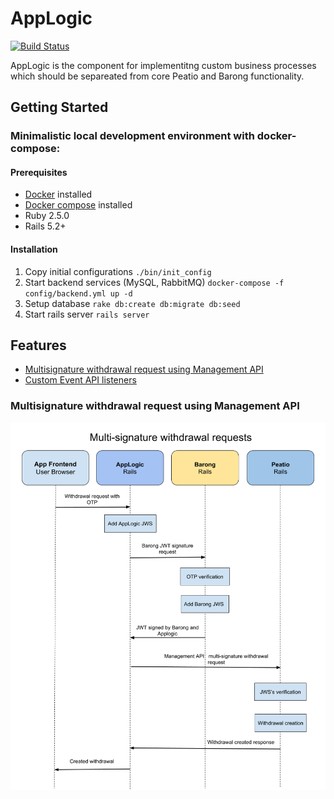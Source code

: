 # AppLogic
[![Build Status](https://travis-ci.org/rubykube/applogic.svg?branch=master)](https://travis-ci.org/rubykube/applogic)

AppLogic is the component for implementitng custom business processes which should be separeated from core Peatio and Barong functionality.

## Getting Started

### Minimalistic local development environment with docker-compose:

#### Prerequisites
* [Docker](https://docs.docker.com/install/) installed
* [Docker compose](https://docs.docker.com/compose/install/) installed
* Ruby 2.5.0
* Rails 5.2+

#### Installation

1. Copy initial configurations `./bin/init_config`
2. Start backend services (MySQL, RabbitMQ) `docker-compose -f config/backend.yml up -d`
3. Setup database `rake db:create db:migrate db:seed`
4. Start rails server `rails server`


## Features

* [Multisignature withdrawal request using Management API](#multisignature-withdrawa-request-using-management-api)
* [Custom Event API listeners](docs/using_event_api.md)

### Multisignature withdrawal request using Management API

![scheme](public/multi_signature_withdrawal_request.png)
